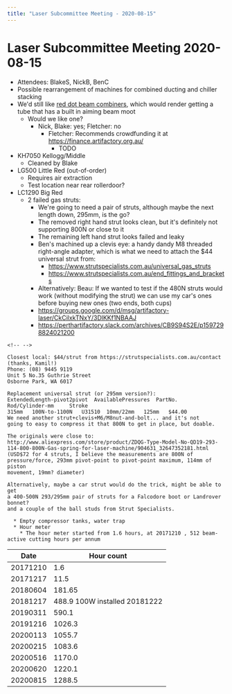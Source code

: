 ```yaml
---
title: "Laser Subcommittee Meeting - 2020-08-15"
---
```

# Laser Subcommittee Meeting 2020-08-15

-   Attendees: BlakeS, NickB, BenC
-   Possible rearrangement of machines for combined ducting and chiller stacking
-   We'd still like [red dot beam combiners](/subcommittee/laser-minutes-20191216), which would render getting a tube that has a built in aiming beam moot
    -   Would we like one?
        -   Nick, Blake: yes; Fletcher: no
            -   Fletcher: Recommends crowdfunding it at <https://finance.artifactory.org.au/>
                -   TODO
-   KH7050 Kellogg/Middle
    -   Cleaned by Blake
-   LG500 Little Red (out-of-order)
    -   Requires air extraction
    -   Test location near rear rollerdoor?
-   LC1290 Big Red
    -   2 failed gas struts:
        -   We're going to need a pair of struts, although maybe the next length down, 295mm, is the go?
        -   The removed right hand strut looks clean, but it's definitely not supporting 800N or close to it
        -   The remaining left hand strut looks failed and leaky
        -   Ben's machined up a clevis eye: a handy dandy M8 threaded right-angle adapter, which is what we need to attach the \$44 universal strut from:
            -   <https://www.strutspecialists.com.au/universal_gas_struts>
            -   <https://www.strutspecialists.com.au/end_fittings_and_brackets>
        -   Alternatively: Beau: If we wanted to test if the 480N struts would work (without modifying the strut) we can use my car's ones before buying new ones (two ends, both cups)
        -   <https://groups.google.com/d/msg/artifactory-laser/CkCilxkTNxY/3DlKKf1NBAAJ>
        -   <https://perthartifactory.slack.com/archives/CB9S94S2E/p1597298824021200>

```{=html}
<!-- -->
```
    Closest local: $44/strut from https://strutspecialists.com.au/contact (thanks, Kamil!)
    Phone: (08) 9445 9119
    Unit 5 No.35 Guthrie Street
    Osborne Park, WA 6017

    Replacement universal strut (or 295mm version?):
    ExtendedLength-pivot2pivot  AvailablePressures  PartNo.     Rod/Cylinder-mm     Stroke
    315mm   100N-to-1100N   U31510  10mm/22mm   125mm   $44.00
    We need another strut+clevis+M6/M8nut-and-bolt... and it's not
    going to easy to compress it that 800N to get in place, but doable.

    The originals were close to:
    http://www.aliexpress.com/store/product/ZDQG-Type-Model-No-QD19-293-114-800-800N-Gas-spring-for-laser-machine/904631_32647352181.html
    (USD$72 for 4 struts, I believe the measurements are 800N of
    pressure/force, 293mm pivot-point to pivot-point maximum, 114mm of piston
    movement, 19mm? diameter)

    Alternatively, maybe a car strut would do the trick, might be able to get
    a 400-500N 293/295mm pair of struts for a Falcodore boot or Landrover bonnet?
    and a couple of the ball studs from Strut Specialists.

      * Empty compressor tanks, water trap
      * Hour meter
        * The hour meter started from 1.6 hours, at 20171210 , 512 beam-active cutting hours per annum

| Date     | Hour count                    |
|----------|-------------------------------|
| 20171210 | 1.6                           |
| 20171217 | 11.5                          |
| 20180604 | 181.65                        |
| 20181217 | 488.9 100W installed 20181222 |
| 20190311 | 590.1                         |
| 20191216 | 1026.3                        |
| 20200113 | 1055.7                        |
| 20200215 | 1083.6                        |
| 20200516 | 1170.0                        |
| 20200620 | 1220.1                        |
| 20200815 | 1288.5                        |
